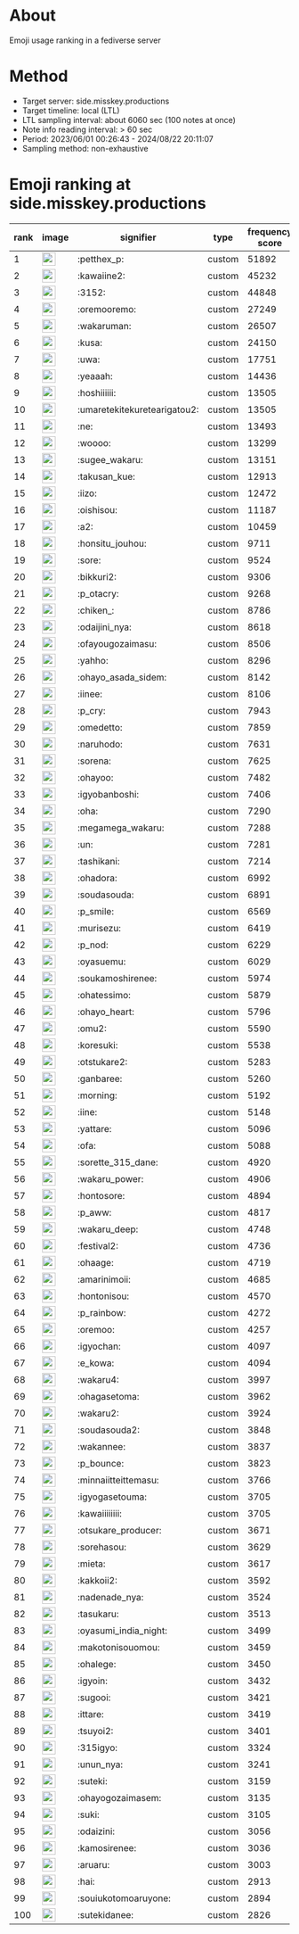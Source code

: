 # About
Emoji usage ranking in a fediverse server

# Method
- Target server: side.misskey.productions
- Target timeline: local (LTL)
- LTL sampling interval: about 6060 sec (100 notes at once)
- Note info reading interval: > 60 sec
- Period: 2023/06/01 00:26:43 - 2024/08/22 20:11:07 
- Sampling method: non-exhaustive

# Emoji ranking at side.misskey.productions

|rank|image|signifier|type|frequency score|
|----|----|----|----|----|
|1|<img height="24" src="https://side.misskey.productions/emoji/petthex_p.webp">|:petthex_p:|custom|51892|
|2|<img height="24" src="https://side.misskey.productions/emoji/kawaiine2.webp">|:kawaiine2:|custom|45232|
|3|<img height="24" src="https://side.misskey.productions/emoji/3152.webp">|:3152:|custom|44848|
|4|<img height="24" src="https://side.misskey.productions/emoji/oremooremo.webp">|:oremooremo:|custom|27249|
|5|<img height="24" src="https://side.misskey.productions/emoji/wakaruman.webp">|:wakaruman:|custom|26507|
|6|<img height="24" src="https://side.misskey.productions/emoji/kusa.webp">|:kusa:|custom|24150|
|7|<img height="24" src="https://side.misskey.productions/emoji/uwa.webp">|:uwa:|custom|17751|
|8|<img height="24" src="https://side.misskey.productions/emoji/yeaaah.webp">|:yeaaah:|custom|14436|
|9|<img height="24" src="https://side.misskey.productions/emoji/hoshiiiiii.webp">|:hoshiiiiii:|custom|13505|
|10|<img height="24" src="https://side.misskey.productions/emoji/umaretekitekuretearigatou2.webp">|:umaretekitekuretearigatou2:|custom|13505|
|11|<img height="24" src="https://side.misskey.productions/emoji/ne.webp">|:ne:|custom|13493|
|12|<img height="24" src="https://side.misskey.productions/emoji/woooo.webp">|:woooo:|custom|13299|
|13|<img height="24" src="https://side.misskey.productions/emoji/sugee_wakaru.webp">|:sugee_wakaru:|custom|13151|
|14|<img height="24" src="https://side.misskey.productions/emoji/takusan_kue.webp">|:takusan_kue:|custom|12913|
|15|<img height="24" src="https://side.misskey.productions/emoji/iizo.webp">|:iizo:|custom|12472|
|16|<img height="24" src="https://side.misskey.productions/emoji/oishisou.webp">|:oishisou:|custom|11187|
|17|<img height="24" src="https://side.misskey.productions/emoji/a2.webp">|:a2:|custom|10459|
|18|<img height="24" src="https://side.misskey.productions/emoji/honsitu_jouhou.webp">|:honsitu_jouhou:|custom|9711|
|19|<img height="24" src="https://side.misskey.productions/emoji/sore.webp">|:sore:|custom|9524|
|20|<img height="24" src="https://side.misskey.productions/emoji/bikkuri2.webp">|:bikkuri2:|custom|9306|
|21|<img height="24" src="https://side.misskey.productions/emoji/p_otacry.webp">|:p_otacry:|custom|9268|
|22|<img height="24" src="https://side.misskey.productions/emoji/chiken_.webp">|:chiken_:|custom|8786|
|23|<img height="24" src="https://side.misskey.productions/emoji/odaijini_nya.webp">|:odaijini_nya:|custom|8618|
|24|<img height="24" src="https://side.misskey.productions/emoji/ofayougozaimasu.webp">|:ofayougozaimasu:|custom|8506|
|25|<img height="24" src="https://side.misskey.productions/emoji/yahho.webp">|:yahho:|custom|8296|
|26|<img height="24" src="https://side.misskey.productions/emoji/ohayo_asada_sidem.webp">|:ohayo_asada_sidem:|custom|8142|
|27|<img height="24" src="https://side.misskey.productions/emoji/iinee.webp">|:iinee:|custom|8106|
|28|<img height="24" src="https://side.misskey.productions/emoji/p_cry.webp">|:p_cry:|custom|7943|
|29|<img height="24" src="https://side.misskey.productions/emoji/omedetto.webp">|:omedetto:|custom|7859|
|30|<img height="24" src="https://side.misskey.productions/emoji/naruhodo.webp">|:naruhodo:|custom|7631|
|31|<img height="24" src="https://side.misskey.productions/emoji/sorena.webp">|:sorena:|custom|7625|
|32|<img height="24" src="https://side.misskey.productions/emoji/ohayoo.webp">|:ohayoo:|custom|7482|
|33|<img height="24" src="https://side.misskey.productions/emoji/igyobanboshi.webp">|:igyobanboshi:|custom|7406|
|34|<img height="24" src="https://side.misskey.productions/emoji/oha.webp">|:oha:|custom|7290|
|35|<img height="24" src="https://side.misskey.productions/emoji/megamega_wakaru.webp">|:megamega_wakaru:|custom|7288|
|36|<img height="24" src="https://side.misskey.productions/emoji/un.webp">|:un:|custom|7281|
|37|<img height="24" src="https://side.misskey.productions/emoji/tashikani.webp">|:tashikani:|custom|7214|
|38|<img height="24" src="https://side.misskey.productions/emoji/ohadora.webp">|:ohadora:|custom|6992|
|39|<img height="24" src="https://side.misskey.productions/emoji/soudasouda.webp">|:soudasouda:|custom|6891|
|40|<img height="24" src="https://side.misskey.productions/emoji/p_smile.webp">|:p_smile:|custom|6569|
|41|<img height="24" src="https://side.misskey.productions/emoji/murisezu.webp">|:murisezu:|custom|6419|
|42|<img height="24" src="https://side.misskey.productions/emoji/p_nod.webp">|:p_nod:|custom|6229|
|43|<img height="24" src="https://side.misskey.productions/emoji/oyasuemu.webp">|:oyasuemu:|custom|6029|
|44|<img height="24" src="https://side.misskey.productions/emoji/soukamoshirenee.webp">|:soukamoshirenee:|custom|5974|
|45|<img height="24" src="https://side.misskey.productions/emoji/ohatessimo.webp">|:ohatessimo:|custom|5879|
|46|<img height="24" src="https://side.misskey.productions/emoji/ohayo_heart.webp">|:ohayo_heart:|custom|5796|
|47|<img height="24" src="https://side.misskey.productions/emoji/omu2.webp">|:omu2:|custom|5590|
|48|<img height="24" src="https://side.misskey.productions/emoji/koresuki.webp">|:koresuki:|custom|5538|
|49|<img height="24" src="https://side.misskey.productions/emoji/otstukare2.webp">|:otstukare2:|custom|5283|
|50|<img height="24" src="https://side.misskey.productions/emoji/ganbaree.webp">|:ganbaree:|custom|5260|
|51|<img height="24" src="https://side.misskey.productions/emoji/morning.webp">|:morning:|custom|5192|
|52|<img height="24" src="https://side.misskey.productions/emoji/iine.webp">|:iine:|custom|5148|
|53|<img height="24" src="https://side.misskey.productions/emoji/yattare.webp">|:yattare:|custom|5096|
|54|<img height="24" src="https://side.misskey.productions/emoji/ofa.webp">|:ofa:|custom|5088|
|55|<img height="24" src="https://side.misskey.productions/emoji/sorette_315_dane.webp">|:sorette_315_dane:|custom|4920|
|56|<img height="24" src="https://side.misskey.productions/emoji/wakaru_power.webp">|:wakaru_power:|custom|4906|
|57|<img height="24" src="https://side.misskey.productions/emoji/hontosore.webp">|:hontosore:|custom|4894|
|58|<img height="24" src="https://side.misskey.productions/emoji/p_aww.webp">|:p_aww:|custom|4817|
|59|<img height="24" src="https://side.misskey.productions/emoji/wakaru_deep.webp">|:wakaru_deep:|custom|4748|
|60|<img height="24" src="https://side.misskey.productions/emoji/festival2.webp">|:festival2:|custom|4736|
|61|<img height="24" src="https://side.misskey.productions/emoji/ohaage.webp">|:ohaage:|custom|4719|
|62|<img height="24" src="https://side.misskey.productions/emoji/amarinimoii.webp">|:amarinimoii:|custom|4685|
|63|<img height="24" src="https://side.misskey.productions/emoji/hontonisou.webp">|:hontonisou:|custom|4570|
|64|<img height="24" src="https://side.misskey.productions/emoji/p_rainbow.webp">|:p_rainbow:|custom|4272|
|65|<img height="24" src="https://side.misskey.productions/emoji/oremoo.webp">|:oremoo:|custom|4257|
|66|<img height="24" src="https://side.misskey.productions/emoji/igyochan.webp">|:igyochan:|custom|4097|
|67|<img height="24" src="https://side.misskey.productions/emoji/e_kowa.webp">|:e_kowa:|custom|4094|
|68|<img height="24" src="https://side.misskey.productions/emoji/wakaru4.webp">|:wakaru4:|custom|3997|
|69|<img height="24" src="https://side.misskey.productions/emoji/ohagasetoma.webp">|:ohagasetoma:|custom|3962|
|70|<img height="24" src="https://side.misskey.productions/emoji/wakaru2.webp">|:wakaru2:|custom|3924|
|71|<img height="24" src="https://side.misskey.productions/emoji/soudasouda2.webp">|:soudasouda2:|custom|3848|
|72|<img height="24" src="https://side.misskey.productions/emoji/wakannee.webp">|:wakannee:|custom|3837|
|73|<img height="24" src="https://side.misskey.productions/emoji/p_bounce.webp">|:p_bounce:|custom|3823|
|74|<img height="24" src="https://side.misskey.productions/emoji/minnaiitteittemasu.webp">|:minnaiitteittemasu:|custom|3766|
|75|<img height="24" src="https://side.misskey.productions/emoji/igyogasetouma.webp">|:igyogasetouma:|custom|3705|
|76|<img height="24" src="https://side.misskey.productions/emoji/kawaiiiiiiii.webp">|:kawaiiiiiiii:|custom|3705|
|77|<img height="24" src="https://side.misskey.productions/emoji/otsukare_producer.webp">|:otsukare_producer:|custom|3671|
|78|<img height="24" src="https://side.misskey.productions/emoji/sorehasou.webp">|:sorehasou:|custom|3629|
|79|<img height="24" src="https://side.misskey.productions/emoji/mieta.webp">|:mieta:|custom|3617|
|80|<img height="24" src="https://side.misskey.productions/emoji/kakkoii2.webp">|:kakkoii2:|custom|3592|
|81|<img height="24" src="https://side.misskey.productions/emoji/nadenade_nya.webp">|:nadenade_nya:|custom|3524|
|82|<img height="24" src="https://side.misskey.productions/emoji/tasukaru.webp">|:tasukaru:|custom|3513|
|83|<img height="24" src="https://side.misskey.productions/emoji/oyasumi_india_night.webp">|:oyasumi_india_night:|custom|3499|
|84|<img height="24" src="https://side.misskey.productions/emoji/makotonisouomou.webp">|:makotonisouomou:|custom|3459|
|85|<img height="24" src="https://side.misskey.productions/emoji/ohalege.webp">|:ohalege:|custom|3450|
|86|<img height="24" src="https://side.misskey.productions/emoji/igyoin.webp">|:igyoin:|custom|3432|
|87|<img height="24" src="https://side.misskey.productions/emoji/sugooi.webp">|:sugooi:|custom|3421|
|88|<img height="24" src="https://side.misskey.productions/emoji/ittare.webp">|:ittare:|custom|3419|
|89|<img height="24" src="https://side.misskey.productions/emoji/tsuyoi2.webp">|:tsuyoi2:|custom|3401|
|90|<img height="24" src="https://side.misskey.productions/emoji/315igyo.webp">|:315igyo:|custom|3324|
|91|<img height="24" src="https://side.misskey.productions/emoji/unun_nya.webp">|:unun_nya:|custom|3241|
|92|<img height="24" src="https://side.misskey.productions/emoji/suteki.webp">|:suteki:|custom|3159|
|93|<img height="24" src="https://side.misskey.productions/emoji/ohayogozaimasem.webp">|:ohayogozaimasem:|custom|3135|
|94|<img height="24" src="https://side.misskey.productions/emoji/suki.webp">|:suki:|custom|3105|
|95|<img height="24" src="https://side.misskey.productions/emoji/odaizini.webp">|:odaizini:|custom|3056|
|96|<img height="24" src="https://side.misskey.productions/emoji/kamosirenee.webp">|:kamosirenee:|custom|3036|
|97|<img height="24" src="https://side.misskey.productions/emoji/aruaru.webp">|:aruaru:|custom|3003|
|98|<img height="24" src="https://side.misskey.productions/emoji/hai.webp">|:hai:|custom|2913|
|99|<img height="24" src="https://side.misskey.productions/emoji/souiukotomoaruyone.webp">|:souiukotomoaruyone:|custom|2894|
|100|<img height="24" src="https://side.misskey.productions/emoji/sutekidanee.webp">|:sutekidanee:|custom|2826|
